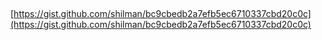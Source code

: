 ##
[https://gist.github.com/shilman/bc9cbedb2a7efb5ec6710337cbd20c0c](https://gist.github.com/shilman/bc9cbedb2a7efb5ec6710337cbd20c0c)

